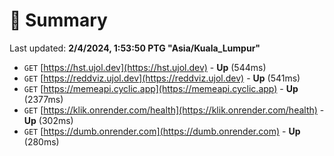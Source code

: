 # 📖 Summary
Last updated: **2/4/2024, 1:53:50 PTG "Asia/Kuala_Lumpur"**

- `GET` [https://hst.ujol.dev](https://hst.ujol.dev) - **Up** (544ms)
- `GET` [https://reddviz.ujol.dev](https://reddviz.ujol.dev) - **Up** (541ms)
- `GET` [https://memeapi.cyclic.app](https://memeapi.cyclic.app) - **Up** (2377ms)
- `GET` [https://klik.onrender.com/health](https://klik.onrender.com/health) - **Up** (302ms)
- `GET` [https://dumb.onrender.com](https://dumb.onrender.com) - **Up** (280ms)
